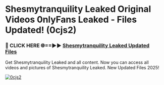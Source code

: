 # Shesmytranquility Leaked Original Videos 0nlyFans Leaked - Files Updated! (0cjs2)

<h3>🔴 CLICK HERE 🌐==►► <a href="https://tinyurl.com/ehrbuxhb" rel="nofollow">Shesmytranquility Leaked Updated Files</a></h3>

Get Shesmytranquility Leaked and all content. Now you can access all videos and pictures of Shesmytranquility Leaked. New Updated Files 2025!

[![0cjs2](https://i.imgur.com/lVYEuWS.gif)](https://tinyurl.com/ehrbuxhb)
